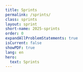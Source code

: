 ```yaml
---
title: Sprints
permalink: /sprints/
class: sprints
layout: sprint
short-name: 2025-sprints
order: 0
expandAllProblemStatements: true
isCurrent: false
showPDF: true
lang: en
hero:
  text: Sprints
---
```

